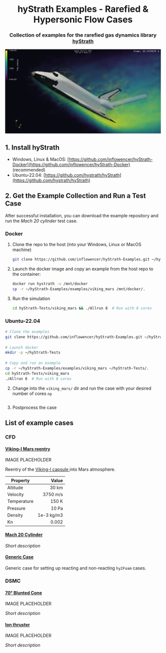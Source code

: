 <h1 align="center">hyStrath Examples - Rarefied & Hypersonic Flow Cases</h1>
<!-- <hr style="height:1px;" /> -->
<h3 align="center">Collection of examples for the rarefied gas dynamics library <a href="https://github.com/hystrath/hyStrath">hyStrath</a></h3>

![](img/shuttle.png)


## 1. Install hyStrath

* Windows, Linux & MacOS: [https://github.com/inflowencer/hyStrath-Docker](https://github.com/inflowencer/hyStrath-Docker) (recommended)
* Ubuntu-22.04: [https://github.com/hystrath/hyStrath](https://github.com/hystrath/hyStrath)


## 2. Get the Example Collection and Run a Test Case

After successful installation, you can download the example repository and run the *Mach 20 cylinder* test case.

### Docker

1. Clone the repo to the host (into your Windows, Linux or MacOS machine)
   ```sh
   git clone https://github.com/inflowencer/hyStrath-Examples.git ~/hyStrath-Examples
   ```
2. Launch the docker image and copy an example from the host repo to the container:
   ```sh
   docker run hystrath -v /mnt/docker 
   cp -r ~/hyStrath-Examples/examples/viking_mars /mnt/docker/.
   ```

3. Run the simulation
   ```sh
   cd hyStrath-Tests/viking_mars && ./Allrun 8  # Run with 8 cores
   ```

### Ubuntu-22.04

```sh
# Clone the examples
git clone https://github.com/inflowencer/hyStrath-Examples.git ~/hyStrath-Examples

# Launch docker
mkdir -p ~/hyStrath-Tests

# Copy and run an example
cp -r ~/hyStrath-Examples/examples/viking_mars ~/hyStrath-Tests/.
cd hyStrath-Tests/viking_mars
./Allrun 8  # Run with 8 cores
```


2. Change into the `viking_mars/` dir and run the case with your desired number of cores `np`
   ```sh
   ```

3. Postprocess the case 


## List of example cases

### CFD

#### [Viking-I Mars reentry](examples/cfd/mach_20_cylinder/)

IMAGE PLACEHOLDER

Reentry of the [ Viking-I capsule ](https://en.wikipedia.org/wiki/Viking_1) into Mars atmosphere.

| Property | Value |
| -------- | -----:|
| Altitude | 30 km |
| Velocity | 3750 m/s |
| Temperature | 150 K |
| Pressure | 10 Pa |
| Density | 1e-3 kg/m3 |
| Kn | 0.002 |

#### [Mach 20 Cylinder](examples/cfd/70deg_blunted_cone/)


*Short description*

#### [Generic Case](examples/cfd/../genericCase/)

Generic case for setting up reacting and non-reacting `hy2Foam` cases.

### DSMC

#### [70&deg; Blunted Cone](examples/dsmc/70deg_blunted_cone/)

IMAGE PLACEHOLDER

*Short description*

#### [Ion thruster](examples/dsmc/ion_thruster/)

IMAGE PLACEHOLDER

*Short description*